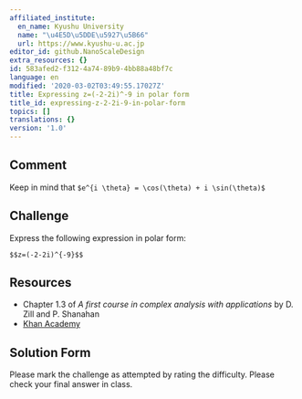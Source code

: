 ```yaml
---
affiliated_institute:
  en_name: Kyushu University
  name: "\u4E5D\u5DDE\u5927\u5B66"
  url: https://www.kyushu-u.ac.jp
editor_id: github.NanoScaleDesign
extra_resources: {}
id: 583afed2-f312-4a74-89b9-4bb88a48bf7c
language: en
modified: '2020-03-02T03:49:55.17027Z'
title: Expressing z=(-2-2i)^-9 in polar form
title_id: expressing-z-2-2i-9-in-polar-form
topics: []
translations: {}
version: '1.0'
---
```


## Comment

Keep in mind that `$e^{i \theta} = \cos(\theta) + i \sin(\theta)$`

## Challenge

Express the following expression in polar form:

`$$z=(-2-2i)^{-9}$$`
   
## Resources
- Chapter 1.3 of *A first course in complex analysis with applications* by D. Zill and P. Shanahan
- [Khan Academy](https://www.khanacademy.org/math/precalculus/imaginary-and-complex-numbers#polar-form-of-complex-numbers)

## Solution Form
Please mark the challenge as attempted by rating the difficulty.
Please check your final answer in class.
